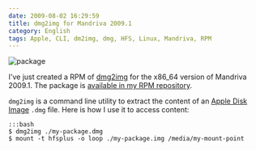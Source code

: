 ```yaml
---
date: 2009-08-02 16:29:59
title: dmg2img for Mandriva 2009.1
category: English
tags: Apple, CLI, dm2img, dmg, HFS, Linux, Mandriva, RPM
---
```


![package](/uploads/2009/package.png)

I've just created a RPM of [dmg2img](http://vu1tur.eu.org/tools/) for the x86_64 version of Mandriva 2009.1. The package is [available in my RPM repository](http://github.com/kdeldycke/mandriva-specs).

`dmg2img` is a command line utility to extract the content of an [Apple Disk Image](http://en.wikipedia.org/wiki/Apple_Disk_Image) `.dmg` file. Here is how I use it to access content:

    :::bash
    $ dmg2img ./my-package.dmg
    $ mount -t hfsplus -o loop ./my-package.img /media/my-mount-point

